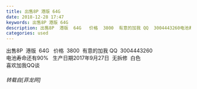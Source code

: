 ```yaml
---
title: 出售8P 港版 64G
date: 2018-12-28 17:47
keywords: 出售8P 港版 64G
description: 出售8P  港版  64G   价格  3800  有意的加我 QQ  3004443260电池寿命还有90%   生产日期2017年9月27日  无拆修  白色喜欢加我QQ谈 
categories: used
---
```

<td class="t_f" id="postmessage_2586392">

出售8P  港版  64G   价格  3800  有意的加我 QQ  3004443260<br/>
电池寿命还有90%   生产日期2017年9月27日  无拆修  白色<br/>
喜欢加我QQ谈 </td>
###### 转载自[菲龙网]